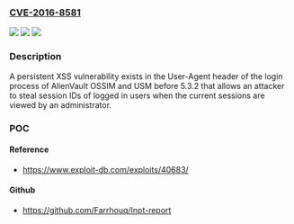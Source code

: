 ### [CVE-2016-8581](https://cve.mitre.org/cgi-bin/cvename.cgi?name=CVE-2016-8581)
![](https://img.shields.io/static/v1?label=Product&message=n%2Fa&color=blue)
![](https://img.shields.io/static/v1?label=Version&message=n%2Fa&color=blue)
![](https://img.shields.io/static/v1?label=Vulnerability&message=n%2Fa&color=brighgreen)

### Description

A persistent XSS vulnerability exists in the User-Agent header of the login process of AlienVault OSSIM and USM before 5.3.2 that allows an attacker to steal session IDs of logged in users when the current sessions are viewed by an administrator.

### POC

#### Reference
- https://www.exploit-db.com/exploits/40683/

#### Github
- https://github.com/Farrhouq/Inpt-report

